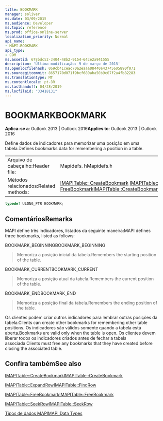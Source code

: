 ```yaml
---
title: BOOKMARK
manager: soliver
ms.date: 03/09/2015
ms.audience: Developer
ms.topic: reference
ms.prod: office-online-server
localization_priority: Normal
api_name:
- MAPI.BOOKMARK
api_type:
- COM
ms.assetid: 678bdc52-3404-48b2-9154-64ce2a941555
description: 'Última modificação: 9 de março de 2015'
ms.openlocfilehash: 069cb41ceac70a2eaaa08440e43745605890f071
ms.sourcegitcommit: 8657170d071f9bcf680aba50b9c07f2a4fb82283
ms.translationtype: MT
ms.contentlocale: pt-BR
ms.lasthandoff: 04/28/2019
ms.locfileid: "33418131"
---
```

# <a name="bookmark"></a><span data-ttu-id="08d8a-103">BOOKMARK</span><span class="sxs-lookup"><span data-stu-id="08d8a-103">BOOKMARK</span></span>

  
  
<span data-ttu-id="08d8a-104">**Aplica-se a**: Outlook 2013 | Outlook 2016</span><span class="sxs-lookup"><span data-stu-id="08d8a-104">**Applies to**: Outlook 2013 | Outlook 2016</span></span> 
  
<span data-ttu-id="08d8a-105">Define dados de indicadores para memorizar uma posição em uma tabela.</span><span class="sxs-lookup"><span data-stu-id="08d8a-105">Defines bookmarks data for remembering a position in a table.</span></span> 
  
|||
|:-----|:-----|
|<span data-ttu-id="08d8a-106">Arquivo de cabeçalho:</span><span class="sxs-lookup"><span data-stu-id="08d8a-106">Header file:</span></span>  <br/> |<span data-ttu-id="08d8a-107">Mapidefs. h</span><span class="sxs-lookup"><span data-stu-id="08d8a-107">Mapidefs.h</span></span>  <br/> |
|<span data-ttu-id="08d8a-108">Métodos relacionados:</span><span class="sxs-lookup"><span data-stu-id="08d8a-108">Related methods:</span></span>  <br/> |<span data-ttu-id="08d8a-109">[IMAPITable:: CreateBookmark](imapitable-createbookmark.md) [IMAPITable:: FreeBookmark](imapitable-freebookmark.md)</span><span class="sxs-lookup"><span data-stu-id="08d8a-109">[IMAPITable::CreateBookmark](imapitable-createbookmark.md)[IMAPITable::FreeBookmark](imapitable-freebookmark.md)</span></span> <br/> |
   
```cpp
typedef ULONG_PTR BOOKMARK;
```

## <a name="remarks"></a><span data-ttu-id="08d8a-110">Comentários</span><span class="sxs-lookup"><span data-stu-id="08d8a-110">Remarks</span></span>

<span data-ttu-id="08d8a-111">MAPI define três indicadores, listados da seguinte maneira:</span><span class="sxs-lookup"><span data-stu-id="08d8a-111">MAPI defines three bookmarks, listed as follows:</span></span>
  
<span data-ttu-id="08d8a-112">BOOKMARK_BEGINNING</span><span class="sxs-lookup"><span data-stu-id="08d8a-112">BOOKMARK_BEGINNING</span></span> 
  
> <span data-ttu-id="08d8a-113">Memoriza a posição inicial da tabela.</span><span class="sxs-lookup"><span data-stu-id="08d8a-113">Remembers the starting position of the table.</span></span> 
    
<span data-ttu-id="08d8a-114">BOOKMARK_CURRENT</span><span class="sxs-lookup"><span data-stu-id="08d8a-114">BOOKMARK_CURRENT</span></span> 
  
> <span data-ttu-id="08d8a-115">Memoriza a posição atual da tabela.</span><span class="sxs-lookup"><span data-stu-id="08d8a-115">Remembers the current position of the table.</span></span>
    
<span data-ttu-id="08d8a-116">BOOKMARK_END</span><span class="sxs-lookup"><span data-stu-id="08d8a-116">BOOKMARK_END</span></span> 
  
> <span data-ttu-id="08d8a-117">Memoriza a posição final da tabela.</span><span class="sxs-lookup"><span data-stu-id="08d8a-117">Remembers the ending position of the table.</span></span>
    
<span data-ttu-id="08d8a-118">Os clientes podem criar outros indicadores para lembrar outras posições da tabela.</span><span class="sxs-lookup"><span data-stu-id="08d8a-118">Clients can create other bookmarks for remembering other table positions.</span></span> <span data-ttu-id="08d8a-119">Os indicadores são válidos somente quando a tabela está aberta.</span><span class="sxs-lookup"><span data-stu-id="08d8a-119">Bookmarks are valid only when the table is open.</span></span> <span data-ttu-id="08d8a-120">Os clientes devem liberar todos os indicadores criados antes de fechar a tabela associada.</span><span class="sxs-lookup"><span data-stu-id="08d8a-120">Clients must free any bookmarks that they have created before closing the associated table.</span></span> 
  
## <a name="see-also"></a><span data-ttu-id="08d8a-121">Confira também</span><span class="sxs-lookup"><span data-stu-id="08d8a-121">See also</span></span>



[<span data-ttu-id="08d8a-122">IMAPITable::CreateBookmark</span><span class="sxs-lookup"><span data-stu-id="08d8a-122">IMAPITable::CreateBookmark</span></span>](imapitable-createbookmark.md)
  
[<span data-ttu-id="08d8a-123">IMAPITable::ExpandRow</span><span class="sxs-lookup"><span data-stu-id="08d8a-123">IMAPITable::FindRow</span></span>](imapitable-findrow.md)
  
[<span data-ttu-id="08d8a-124">IMAPITable::FreeBookmark</span><span class="sxs-lookup"><span data-stu-id="08d8a-124">IMAPITable::FreeBookmark</span></span>](imapitable-freebookmark.md)
  
[<span data-ttu-id="08d8a-125">IMAPITable::SeekRow</span><span class="sxs-lookup"><span data-stu-id="08d8a-125">IMAPITable::SeekRow</span></span>](imapitable-seekrow.md)


[<span data-ttu-id="08d8a-126">Tipos de dados MAPI</span><span class="sxs-lookup"><span data-stu-id="08d8a-126">MAPI Data Types</span></span>](mapi-data-types.md)

